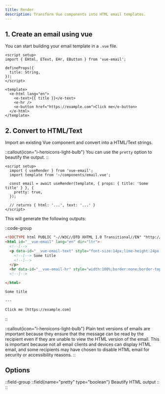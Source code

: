 ```yaml
---
title: Render
description: Transform Vue components into HTML email templates.
---
```


## 1. Create an email using vue
You can start building your email template in a `.vue` file.

```vue
<script setup>
import { EHtml, EText, EHr, EButton } from 'vue-email';

defineProps({
  title: String,
});
</script>

<template>
  <e-html lang="en">
    <e-text>{{ title }}</e-text>
    <e-hr />
    <e-button href="https://example.com">Click me</e-button>
  </e-html>
</template>
```

## 2. Convert to HTML/Text
Import an existing Vue component and convert into a HTML/Text strings.

::callout{icon="i-heroicons-light-bulb"}
You can use the `pretty` option to beautify the output.
::

```vue
<script setup>
  import { useRender } from 'vue-email';
  import template from '~/components/email.vue';

  const email = await useRender(template, { props: { title: 'Some title' } }, {
    pretty: true,
  });

  // returns { html: '...', text: '...' }
</script>
```

This will generate the following outputs:

::code-group

```html [HTML]
<!DOCTYPE html PUBLIC "-//W3C//DTD XHTML 1.0 Transitional//EN" "http://www.w3.org/TR/xhtml1/DTD/xhtml1-transitional.dtd">
<html id="__vue-email" lang="en" dir="ltr">
  <!--[-->
  <p data-id="__vue-email-text" style="font-size:14px;line-height:24px;margin:16px 0;" >
    <!--[--> Some title
    <!--]-->
  </p>
  <hr data-id="__vue-email-hr" style="width:100%;border:none;border-top:1px solid #eaeaea;" ><a data-id="__vue-email-button" style="line-height:100%;text-decoration:none;display:inline-block;max-width:100%;padding:0px 0px;" href="https://example.com" target="_blank" ><span ><!--[if mso]><i style="letter-spacing: 0px;mso-font-width:-100%;mso-text-raise:0" hidden>&nbsp;</i><![endif]--></span><span style="max-width:100%;display:inline-block;line-height:120%;text-decoration:none;text-transform:none;mso-padding-alt:0px;mso-text-raise:0;" ><!--[-->Click me<!--]--></span><span ><!--[if mso]><i style="letter-spacing: 0px;mso-font-width:-100%" hidden>&nbsp;</i><![endif]--></span></a>
  <!--]-->

</html>
```

```txt [Plain Text]
Some title

---

Click me [https://example.com]
```

::


::callout{icon="i-heroicons-light-bulb"}
Plain text versions of emails are important because they ensure that the message can be read by the recipient even if they are unable to view the HTML version of the email.
This is important because not all email clients and devices can display HTML email, and some recipients may have chosen to disable HTML email for security or accessibility reasons.
::


## Options

::field-group
  ::field{name="pretty" type="boolean"}
  Beautify HTML output
  ::
::
